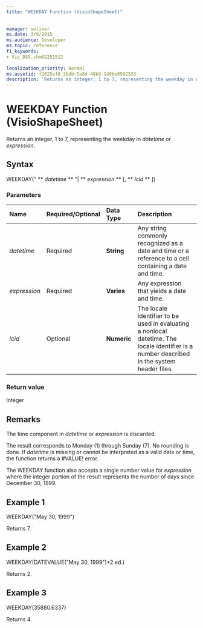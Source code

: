 ```yaml
---
title: "WEEKDAY Function (VisioShapeSheet)"
 
 
manager: soliver
ms.date: 3/9/2015
ms.audience: Developer
ms.topic: reference
f1_keywords:
- Vis_DSS.chm82251512
 
localization_priority: Normal
ms.assetid: f2625ef8-3bdb-5a8d-48b9-149be0592533
description: "Returns an integer, 1 to 7, representing the weekday in datetime or expression."
---
```


# WEEKDAY Function (VisioShapeSheet)

Returns an integer, 1 to 7, representing the weekday in  _datetime_ or  _expression_.
  
## Syntax

WEEKDAY(" ** *datetime* ** "| ** *expression* ** [, ** *lcid* ** ]) 
  
### Parameters

|**Name**|**Required/Optional**|**Data Type**|**Description**|
|:-----|:-----|:-----|:-----|
| _datetime_ <br/> |Required  <br/> |**String** <br/> | Any string commonly recognized as a date and time or a reference to a cell containing a date and time.  <br/> |
| _expression_ <br/> |Required  <br/> |**Varies** <br/> |Any expression that yields a date and time.  <br/> |
| _lcid_ <br/> |Optional  <br/> |**Numeric** <br/> |The locale identifier to be used in evaluating a nonlocal datetime. The locale identifier is a number described in the system header files.  <br/> |
   
### Return value

Integer
  
## Remarks

The time component in  _datetime_ or  _expression_ is discarded. 
  
The result corresponds to Monday (1) through Sunday (7). No rounding is done. If  _datetime_ is missing or cannot be interpreted as a valid date or time, the function returns a #VALUE! error. 
  
The WEEKDAY function also accepts a single number value for  _expression_ where the integer portion of the result represents the number of days since December 30, 1899. 
  
## Example 1

WEEKDAY("May 30, 1999")
  
Returns 7.
  
## Example 2

WEEKDAY(DATEVALUE("May 30, 1999")+2 ed.)
  
Returns 2.
  
## Example 3

WEEKDAY(35880.6337)
  
Returns 4.
  

